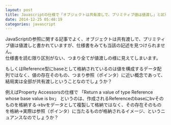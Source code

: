```yaml
---
layout: post
title: Javascriptの仕様で「オブジェクトは共有渡しで、プリミティブ値は値渡し」と区別しているのか
date: 2014-12-25 05:48:19
categories: javascript
---
```

<p>JavaScriptの参照に関する記事でよく、オブジェクトは共有渡しで、プリミティブ値は値渡しと書かれていますが、仕様書をみても当該の記述を見つけられません。<br>
仕様書を読む限り区別がない、つまり全てが値渡しの様に見えてしまいます。</p>

<p>もしくはReference型にbaseとして格納されているのは値を構成するデータ配列ではなく、値の存在そのもの、つまり参照（ポインタ）に近い概念であって、結局実は全部が共有渡しということなのでしょうか？</p>

<p>例えばProperty Accessorsの仕様で
「Return a value of type Reference whose base value is bv」
というのは、作成されるReferenceのbaseにbvそのものを格納する→bvをデータとして複製して格納ではなく、その存在そのものを格納→実際は参照（ポインタ）に当たるものが格納されるイメージ、というニュアンスなのでしょうか？</p>
